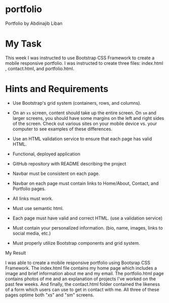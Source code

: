 # portfolio

Portfolio by Abdinajib Liban

# My Task

This week I was instructed to use Bootstrap CSS Framework to create a mobile responsive portfolio. I was instructed to create three files: index.html , contact.html, and portfolio.html.

# Hints and Requirements

* Use Bootstrap's grid system (containers, rows, and columns).

* On an `xs` screen, content should take up the entire screen. On `sm` and larger screens, you should have some margins on the left and right sides of the screen. Check out various sites on your mobile device vs. your computer to see examples of these differences.

* Use an HTML validation service to ensure that each page has valid HTML.

* Functional, deployed application

* GitHub repository with README describing the project

* Navbar must be consistent on each page.

* Navbar on each page must contain links to Home/About, Contact, and Portfolio pages.

* All links must work.

* Must use semantic html.

* Each page must have valid and correct HTML. (use a validation service)

* Must contain your personalized information. (bio, name, images, links to social media, etc.)

* Must properly utilize Bootstrap components and grid system.


My Result

I was able to create a mobile responsive portfolio using Bootsrap CSS Framework. The index.html file contains my home page which includes a image and brief information about me and my email. The portfolio.html page contains photos of me and an explanation of projects I've worked on the past few weeks. And finally, the contact.html folder contained the likeness of a form which users can use to get in contact with me. All three of these pages optime both "xs" and "sm" screens. 